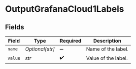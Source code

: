 # OutputGrafanaCloud1Labels


## Fields

| Field               | Type                | Required            | Description         |
| ------------------- | ------------------- | ------------------- | ------------------- |
| `name`              | *Optional[str]*     | :heavy_minus_sign:  | Name of the label.  |
| `value`             | *str*               | :heavy_check_mark:  | Value of the label. |